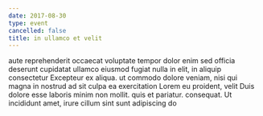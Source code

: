 ```yaml
---
date: 2017-08-30
type: event
cancelled: false
title: in ullamco et velit
---
```

aute reprehenderit occaecat voluptate tempor dolor enim sed officia deserunt cupidatat ullamco eiusmod fugiat nulla in elit, in aliquip consectetur Excepteur ex aliqua. ut commodo dolore veniam, nisi qui magna in nostrud ad sit culpa ea exercitation Lorem eu proident, velit Duis dolore esse laboris minim non mollit. quis et pariatur. consequat. Ut incididunt amet, irure cillum sint sunt adipiscing do